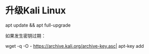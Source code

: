 # 升级Kali Linux

apt update && apt full-upgrade



如果发生密钥过期：

wget -q -O - https://archive.kali.org/archive-key.asc| apt-key add